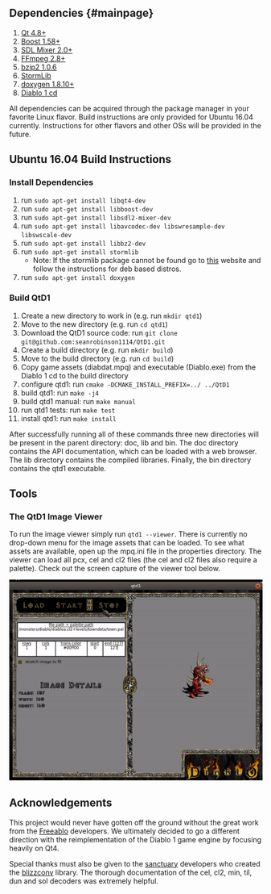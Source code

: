 ## Dependencies {#mainpage}
1. [Qt 4.8+](http://doc.qt.io/qt-4.8/)
2. [Boost 1.58+](http://www.boost.org/doc/libs/1_58_0/)
3. [SDL Mixer 2.0+](https://www.libsdl.org/projects/SDL_mixer/)
4. [FFmpeg 2.8+](https://ffmpeg.org/download.html)
5. [bzip2 1.0.6](http://www.bzip.org/downloads.html)
6. [StormLib](http://www.zezula.net/en/mpq/stormlib.html)
7. [doxygen 1.8.10+](http://www.stack.nl/~dimitri/doxygen/)
8. [Diablo 1 cd](https://www.amazon.com/s/ref=nb_sb_noss_2?url=search-alias%3Daps&field-keywords=diablo+1)

All dependencies can be acquired through the package manager in your favorite
Linux flavor. Build instructions are only provided for Ubuntu 16.04 currently.
Instructions for other flavors and other OSs will be provided in the future.

## Ubuntu 16.04 Build Instructions

### Install Dependencies
1. run `sudo apt-get install libqt4-dev`
2. run `sudo apt-get install libboost-dev`
3. run `sudo apt-get install libsdl2-mixer-dev`
4. run `sudo apt-get install libavcodec-dev libswresample-dev libswscale-dev`
5. run `sudo apt-get install libbz2-dev`
6. run `sudo apt-get install stormlib`
   - Note: If the stormlib package cannot be found go to [this](http://xpam.pl/blog/?p=117) website and follow the instructions for deb based distros.
7. run `sudo apt-get install doxygen`

### Build QtD1
1. Create a new directory to work in (e.g. run `mkdir qtd1`)
2. Move to the new directory (e.g. run `cd qtd1`)
3. Download the QtD1 source code: run `git clone git@github.com:seanrobinson1114/QtD1.git`
4. Create a build directory (e.g. run `mkdir build`)
5. Move to the build directory (e.g. run `cd build`)
6. Copy game assets (diabdat.mpq) and executable (Diablo.exe) from the Diablo 1
   cd to the build directory
7. configure qtd1: run `cmake -DCMAKE_INSTALL_PREFIX=../ ../QtD1`
8. build qtd1: run `make -j4`
9. build qtd1 manual: run `make manual`
10. run qtd1 tests: run `make test`
11. install qtd1: run `make install`

After successfully running all of these commands three new directories will be
present in the parent directory: doc, lib and bin. The doc directory contains
the API documentation, which can be loaded with a web browser. The lib
directory contains the compiled libraries. Finally, the bin directory contains
the qtd1 executable.

## Tools

### The QtD1 Image Viewer
To run the image viewer simply run `qtd1 --viewer`. There is currently
no drop-down menu for the image assets that can be loaded. To see what assets
are available, open up the mpq.ini file in the properties directory. The viewer
can load all pcx, cel and cl2 files (the cel and cl2 files also require a
palette). Check out the screen capture of the viewer tool below.

![QtD1 Image Viewer (qtd1 --viewer)](doc/images/image_viewer.gif)

## Acknowledgements
This project would never have gotten off the ground without the great work from the [Freeablo](https://github.com/wheybags/freeablo) developers. We ultimately decided to go a different direction with the reimplementation of the Diablo 1 game engine by focusing heavily on Qt4.  

Special thanks must also be given to the [sanctuary](https://github.com/sanctuary) developers who created the [blizzconv](https://github.com/mewrnd/blizzconv) library. The thorough documentation of the cel, cl2, min, til, dun and sol decoders was extremely helpful. 
